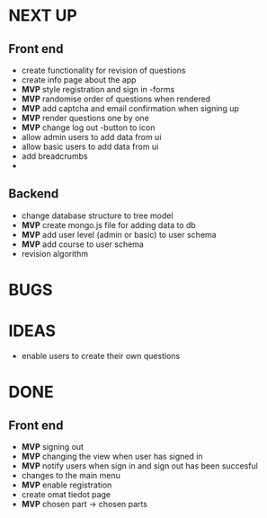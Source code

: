 # NEXT UP

## Front end

- create functionality for revision of questions
- create info page about the app
- **MVP** style registration and sign in -forms
- **MVP** randomise order of questions when rendered
- **MVP** add captcha and email confirmation when signing up
- **MVP** render questions one by one
- **MVP** change log out -button to icon
- allow admin users to add data from ui
- allow basic users to add data from ui
- add breadcrumbs
-

## Backend

- change database structure to tree model
- **MVP** create mongo.js file for adding data to db
- **MVP** add user level (admin or basic) to user schema
- **MVP** add course to user schema
- revision algorithm

# BUGS

# IDEAS

- enable users to create their own questions

# DONE

## Front end

- **MVP** signing out
- **MVP** changing the view when user has signed in
- **MVP** notify users when sign in and sign out has been succesful
- changes to the main menu
- **MVP** enable registration
- create omat tiedot page
- **MVP** chosen part -> chosen parts
